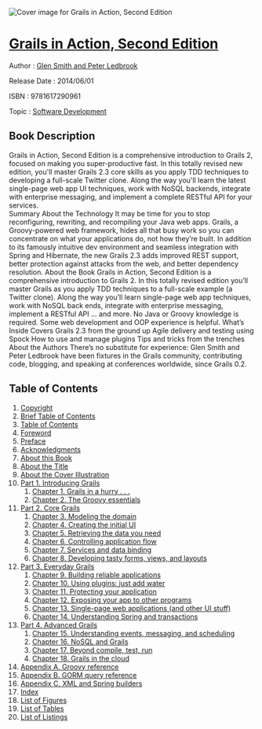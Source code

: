 ![Cover image for Grails in Action, Second Edition](https://imgdetail.ebookreading.net/cover/cover/software_development/EB9781617290961.jpg)

[Grails in Action, Second Edition](https://ebookreading.net/view/book/Grails+in+Action%2C+Second+Edition-EB9781617290961_1.html "Grails in Action, Second Edition")
====================================================================================================================

Author : [Glen Smith and Peter Ledbrook](https://ebookreading.net/search/author/Glen+Smith+and+Peter+Ledbrook)

Release Date : 2014/06/01

ISBN : 9781617290961

Topic : [Software Development](https://ebookreading.net/search/category/software-development)

Book Description
-----------------

Grails in Action, Second Edition is a comprehensive introduction to Grails 2, focused on making you super-productive fast. In this totally revised new edition, you'll master Grails 2.3 core skills as you apply TDD techniques to developing a full-scale Twitter clone. Along the way you'll learn the latest single-page web app UI techniques, work with NoSQL backends, integrate with enterprise messaging, and implement a complete RESTful API for your services.          
Summary
About the Technology
It may be time for you to stop reconfiguring, rewriting, and recompiling your Java web apps. Grails, a Groovy-powered web framework, hides all that busy work so you can concentrate on what your applications do, not how they’re built. In addition to its famously intuitive dev environment and seamless integration with Spring and Hibernate, the new Grails 2.3 adds improved REST support, better protection against attacks from the web, and better dependency resolution.
About the Book
Grails in Action, Second Edition is a comprehensive introduction to Grails 2. In this totally revised edition you’ll master Grails as you apply TDD techniques to a full-scale example (a Twitter clone). Along the way you’ll learn single-page web app techniques, work with NoSQL back ends, integrate with enterprise messaging, implement a RESTful API ... and more.
No Java or Groovy knowledge is required. Some web development and OOP experience is helpful.
What’s Inside
Covers Grails 2.3 from the ground up
Agile delivery and testing using Spock
How to use and manage plugins
Tips and tricks from the trenches
About the Authors
There’s no substitute for experience: Glen Smith and Peter Ledbrook have been fixtures in the Grails community, contributing code, blogging, and speaking at conferences worldwide, since Grails 0.2.
              
Table of Contents
-----------------

1. [Copyright](https://ebookreading.net/view/book/Grails+in+Action%2C+Second+Edition-EB9781617290961_3.html)
1. [Brief Table of Contents](https://ebookreading.net/view/book/Grails+in+Action%2C+Second+Edition-EB9781617290961_5.html)
1. [Table of Contents](https://ebookreading.net/view/book/Grails+in+Action%2C+Second+Edition-EB9781617290961_6.html)
1. [Foreword](https://ebookreading.net/view/book/Grails+in+Action%2C+Second+Edition-EB9781617290961_7.html)
1. [Preface](https://ebookreading.net/view/book/Grails+in+Action%2C+Second+Edition-EB9781617290961_8.html)
1. [Acknowledgments](https://ebookreading.net/view/book/Grails+in+Action%2C+Second+Edition-EB9781617290961_9.html)
1. [About this Book](https://ebookreading.net/view/book/Grails+in+Action%2C+Second+Edition-EB9781617290961_10.html)
1. [About the Title](https://ebookreading.net/view/book/Grails+in+Action%2C+Second+Edition-EB9781617290961_11.html)
1. [About the Cover Illustration](https://ebookreading.net/view/book/Grails+in+Action%2C+Second+Edition-EB9781617290961_12.html)
1. [Part 1. Introducing Grails](https://ebookreading.net/view/book/Grails+in+Action%2C+Second+Edition-EB9781617290961_13.html)
    1. [Chapter 1. Grails in a hurry . . .](https://ebookreading.net/view/book/Grails+in+Action%2C+Second+Edition-EB9781617290961_14.html)
    1. [Chapter 2. The Groovy essentials](https://ebookreading.net/view/book/Grails+in+Action%2C+Second+Edition-EB9781617290961_15.html)
1. [Part 2. Core Grails](https://ebookreading.net/view/book/Grails+in+Action%2C+Second+Edition-EB9781617290961_16.html)
    1. [Chapter 3. Modeling the domain](https://ebookreading.net/view/book/Grails+in+Action%2C+Second+Edition-EB9781617290961_17.html)
    1. [Chapter 4. Creating the initial UI](https://ebookreading.net/view/book/Grails+in+Action%2C+Second+Edition-EB9781617290961_18.html)
    1. [Chapter 5. Retrieving the data you need](https://ebookreading.net/view/book/Grails+in+Action%2C+Second+Edition-EB9781617290961_19.html)
    1. [Chapter 6. Controlling application flow](https://ebookreading.net/view/book/Grails+in+Action%2C+Second+Edition-EB9781617290961_20.html)
    1. [Chapter 7. Services and data binding](https://ebookreading.net/view/book/Grails+in+Action%2C+Second+Edition-EB9781617290961_21.html)
    1. [Chapter 8. Developing tasty forms, views, and layouts](https://ebookreading.net/view/book/Grails+in+Action%2C+Second+Edition-EB9781617290961_22.html)
1. [Part 3. Everyday Grails](https://ebookreading.net/view/book/Grails+in+Action%2C+Second+Edition-EB9781617290961_23.html)
    1. [Chapter 9. Building reliable applications](https://ebookreading.net/view/book/Grails+in+Action%2C+Second+Edition-EB9781617290961_24.html)
    1. [Chapter 10. Using plugins: just add water](https://ebookreading.net/view/book/Grails+in+Action%2C+Second+Edition-EB9781617290961_25.html)
    1. [Chapter 11. Protecting your application](https://ebookreading.net/view/book/Grails+in+Action%2C+Second+Edition-EB9781617290961_26.html)
    1. [Chapter 12. Exposing your app to other programs](https://ebookreading.net/view/book/Grails+in+Action%2C+Second+Edition-EB9781617290961_27.html)
    1. [Chapter 13. Single-page web applications (and other UI stuff)](https://ebookreading.net/view/book/Grails+in+Action%2C+Second+Edition-EB9781617290961_28.html)
    1. [Chapter 14. Understanding Spring and transactions](https://ebookreading.net/view/book/Grails+in+Action%2C+Second+Edition-EB9781617290961_29.html)
1. [Part 4. Advanced Grails](https://ebookreading.net/view/book/Grails+in+Action%2C+Second+Edition-EB9781617290961_30.html)
    1. [Chapter 15. Understanding events, messaging, and scheduling](https://ebookreading.net/view/book/Grails+in+Action%2C+Second+Edition-EB9781617290961_31.html)
    1. [Chapter 16. NoSQL and Grails](https://ebookreading.net/view/book/Grails+in+Action%2C+Second+Edition-EB9781617290961_32.html)
    1. [Chapter 17. Beyond compile, test, run](https://ebookreading.net/view/book/Grails+in+Action%2C+Second+Edition-EB9781617290961_33.html)
    1. [Chapter 18. Grails in the cloud](https://ebookreading.net/view/book/Grails+in+Action%2C+Second+Edition-EB9781617290961_34.html)
1. [Appendix A. Groovy reference](https://ebookreading.net/view/book/Grails+in+Action%2C+Second+Edition-EB9781617290961_35.html)
1. [Appendix B. GORM query reference](https://ebookreading.net/view/book/Grails+in+Action%2C+Second+Edition-EB9781617290961_36.html)
1. [Appendix C. XML and Spring builders](https://ebookreading.net/view/book/Grails+in+Action%2C+Second+Edition-EB9781617290961_37.html)
1. [Index](https://ebookreading.net/view/book/Grails+in+Action%2C+Second+Edition-EB9781617290961_38.html)
1. [List of Figures](https://ebookreading.net/view/book/Grails+in+Action%2C+Second+Edition-EB9781617290961_39.html)
1. [List of Tables](https://ebookreading.net/view/book/Grails+in+Action%2C+Second+Edition-EB9781617290961_40.html)
1. [List of Listings](https://ebookreading.net/view/book/Grails+in+Action%2C+Second+Edition-EB9781617290961_41.html)
